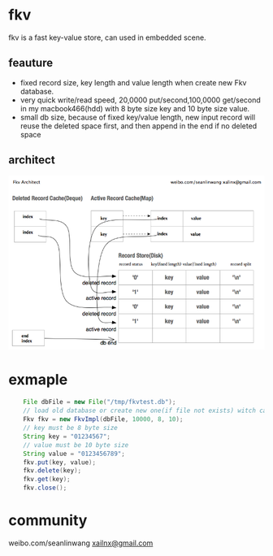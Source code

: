 # fkv
fkv is a fast key-value store, can used in embedded scene.

## feauture
- fixed record size, key length and value length when create new Fkv database.
- very quick write/read speed, 20,0000 put/second,100,0000 get/second in my macbook466(hdd) with 8 byte size key and 10 byte size value.
- small db size, because of fixed key/value length, new input record will reuse the deleted space first, and then append in the end if no deleted space

## architect
![architect](/doc/img/fkv.png "fkv architect")


# exmaple
```java		
	File dbFile = new File("/tmp/fkvtest.db"); 
	// load old database or create new one(if file not exists) witch can store 10000 records  
	Fkv fkv = new FkvImpl(dbFile, 10000, 8, 10); 
	// key must be 8 byte size
	String key = "01234567"; 
	// value must be 10 byte size
	String value = "0123456789"; 
	fkv.put(key, value);
	fkv.delete(key);
	fkv.get(key);
	fkv.close();
```

# community
weibo.com/seanlinwang  xailnx@gmail.com